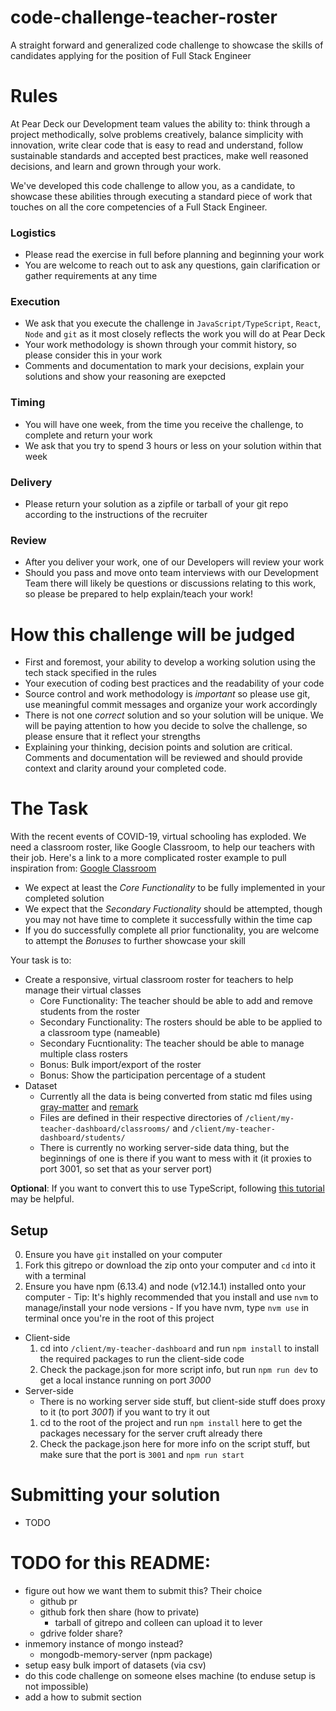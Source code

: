 # code-challenge-teacher-roster
A straight forward and generalized code challenge to showcase the skills of candidates applying for the position of Full Stack Engineer

# Rules

At Pear Deck our Development team values the ability to: think through a project methodically, solve problems creatively, balance simplicity with innovation, write clear code that is easy to read and understand, follow sustainable standards and accepted best practices, make well reasoned decisions, and learn and grown through your work.

We've developed this code challenge to allow you, as a candidate, to showcase these abilities through executing a standard piece of work that touches on all the core competencies of a Full Stack Engineer.

### Logistics
  * Please read the exercise in full before planning and beginning your work
  * You are welcome to reach out to ask any questions, gain clarification or gather requirements at any time

### Execution
  * We ask that you execute the challenge in `JavaScript/TypeScript`, `React`, `Node` and `git` as it most closely reflects the work you will do at Pear Deck
  * Your work methodology is shown through your commit history, so please consider this in your work
  * Comments and documentation to mark your decisions, explain your solutions and show your reasoning are exepcted 

### Timing
  * You will have one week, from the time you receive the challenge, to complete and return your work 
  * We ask that you try to spend 3 hours or less on your solution within that week

### Delivery
  * Please return your solution as a zipfile or tarball of your git repo according to the instructions of the recruiter

### Review
  * After you deliver your work, one of our Developers will review your work
  * Should you pass and move onto team interviews with our Development Team there will likely be questions or discussions relating to this work, so please be prepared to help explain/teach your work!

# How this challenge will be judged
  * First and foremost, your ability to develop a working solution using the tech stack specified in the rules
  * Your execution of coding best practices and the readability of your code
  * Source control and work methodology is *important* so please use git, use meaningful commit messages and organize your work accordingly
  * There is not one *correct* solution and so your solution will be unique.  We will be paying attention to how you decide to solve the challenge, so please ensure that it reflect your strengths
  * Explaining your thinking, decision points and solution are critical. Comments and documentation will be reviewed and should provide context and clarity around your completed code.

# The Task
With the recent events of COVID-19, virtual schooling has exploded. We need a
classroom roster, like Google Classroom, to help our teachers with their job.
Here's a link to a more complicated roster example to pull inspiration from: [Google Classroom](https://help.activelylearn.com/hc/en-us/articles/115000568233-Roster-students-with-Google-Classroom#:~:text=Select%20a%20class%20and%20under,will%20be%20highlighted%20in%20red)

* We expect at least the *Core Functionality* to be fully implemented in your completed solution
* We expect that the *Secondary Fuctionality* should be attempted, though you may not have time to complete it successfully within the time cap
* If you do successfully complete all prior functionality, you are welcome to attempt the *Bonuses* to further showcase your skill

Your task is to:
  * Create a responsive, virtual classroom roster for teachers to help manage their virtual classes
    * Core Functionality: The teacher should be able to add and remove students from the roster
    * Secondary Functionality: The rosters should be able to be applied to a classroom type (nameable)
    * Secondary Fucntionality: The teacher should be able to manage multiple class rosters
    * Bonus: Bulk import/export of the roster
    * Bonus: Show the participation percentage of a student
  * Dataset
    * Currently all the data is being converted from static md files using [gray-matter](https://www.npmjs.com/package/gray-matter) and [remark](https://www.npmjs.com/package/remark)
    * Files are defined in their respective directories of `/client/my-teacher-dashboard/classrooms/` and `/client/my-teacher-dashboard/students/`
    * There is currently no working server-side data thing, but the beginnings of one is there if you want to mess with it (it proxies to port 3001, so set that as your server port)

**Optional**:
If you want to convert this to use TypeScript, following [this tutorial](https://nextjs.org/learn/excel/typescript) may be helpful.

## Setup
  0. Ensure you have `git` installed on your computer
  1. Fork this gitrepo or download the zip onto your computer and `cd` into it with a terminal
  2. Ensure you have npm (6.13.4) and node (v12.14.1) installed onto your computer
    - Tip: It's highly recommended that you install and use `nvm` to manage/install your node versions
    - If you have nvm, type ```nvm use``` in terminal once you're in the root of this project

  - Client-side
    1. cd into `/client/my-teacher-dashboard` and run ```npm install``` to install the required packages to run the client-side code
    2. Check the package.json for more script info, but run ```npm run dev``` to get a local instance running on port *3000*
  - Server-side
    - There is no working server side stuff, but client-side stuff does proxy to it (to port *3001*) if you want to try it out
    1. cd to the root of the project and run ```npm install``` here to get the packages necessary for the server cruft already there
    2. Check the package.json here for more info on the script stuff, but make sure that the port is `3001` and ```npm run start```

# Submitting your solution
  * TODO


# TODO for this README:
  * figure out how we want them to submit this? Their choice
    * github pr
    * github fork then share (how to private)
      * tarball of gitrepo and colleen can upload it to lever
    * gdrive folder share?
  * inmemory instance of mongo instead?
    * mongodb-memory-server (npm package)
  * setup easy bulk import of datasets (via csv)
  * do this code challenge on someone elses machine (to enduse setup is not impossible)
  * add a how to submit section
